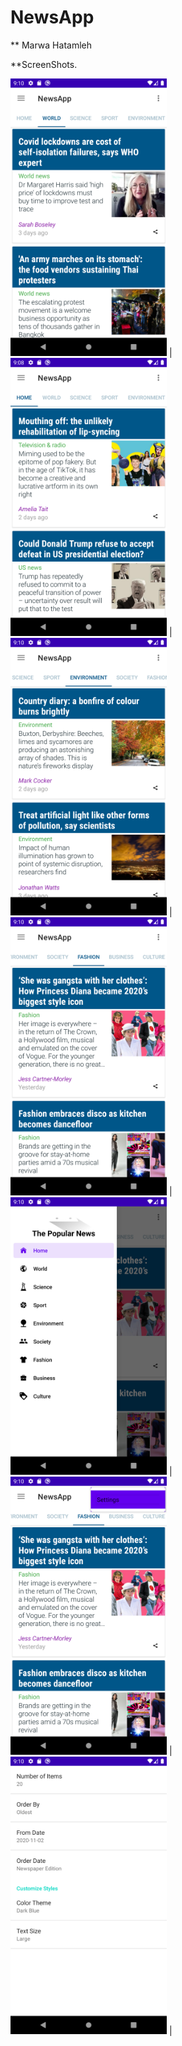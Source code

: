 # NewsApp



** Marwa Hatamleh



**ScreenShots.

 <img src="pic.png" width="250">  |
  <img src="pic2.png" width="250"> |
   <img src="pic3.png" width="250"> |
    <img src="pic4.png" width="250"> |
     <img src="pic5.png" width="250"> |
      <img src="pic6.png" width="250"> |
       <img src="pic7.png" width="250"> |
  
